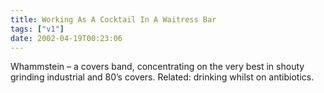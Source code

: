```yaml
---
title: Working As A Cocktail In A Waitress Bar
tags: ["v1"]
date: 2002-04-19T00:23:06
---
```


Whammstein &#8211; a covers band, concentrating on the very best in shouty grinding industrial and 80&#8217;s covers. Related: drinking whilst on antibiotics.
